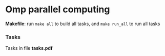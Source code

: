 # Omp parallel computing 

**Makefile**: run ``make all`` to build all tasks, and ``make run_all`` to run all tasks

### Tasks
Tasks in file **tasks.pdf**





